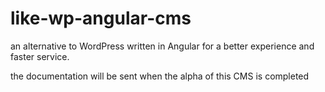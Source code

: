 # like-wp-angular-cms


an alternative to WordPress written in Angular for a better experience and faster service.

the documentation will be sent when the alpha of this CMS is completed
